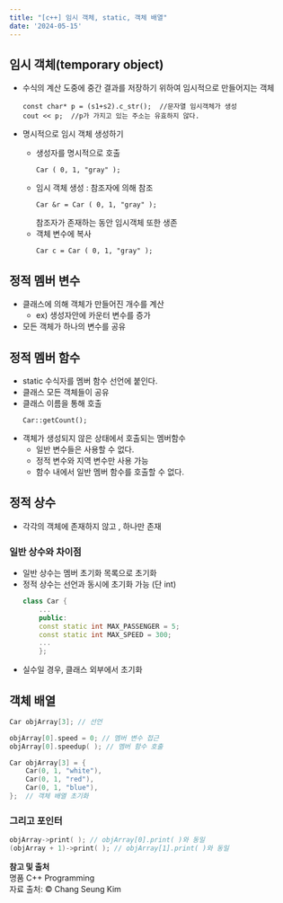```yaml
---
title: "[c++] 임시 객체, static, 객체 배열"
date: '2024-05-15'  
---
```

## 임시 객체(temporary object)
- 수식의 계산 도중에 중간 결과를 저장하기 위하여 임시적으로 만들어지는 객체
	```
	const char* p = (s1+s2).c_str();  //문자열 임시객체가 생성
	cout << p;  //p가 가지고 있는 주소는 유효하지 않다.
	```

- 명시적으로 임시 객체 생성하기
	- 생성자를 명시적으로 호출
		```
		Car ( 0, 1, "gray" );
		```
	- 임시 객체 생성 : 참조자에 의해 참조
		```
		Car &r = Car ( 0, 1, "gray" );
		```
		참조자가 존재하는 동안 임시객체 또한 생존
	- 객체 변수에 복사
		```
		Car c = Car ( 0, 1, "gray" );
		```	

## 정적 멤버 변수
- 클래스에 의해 객체가 만들어진 개수를 계산
	- ex) 생성자안에 카운터 변수를 증가
- 모든 객체가 하나의 변수를 공유

## 정적 멤버 함수
- static 수식자를 멤버 함수 선언에 붙인다.
- 클래스 모든 객체들이 공유
- 클래스 이름을 통해 호출
	```
	Car::getCount();
	```
- 객체가 생성되지 않은 상태에서 호출되는 멤버함수
	- 일반 변수들은 사용할 수 없다.
	- 정적 변수와 지역 변수만 사용 가능
	- 함수 내에서 일반 멤버 함수를 호출할 수 없다.

## 정적 상수
- 각각의 객체에 존재하지 않고 , 하나만 존재

### 일반 상수와 차이점
- 일반 상수는 멤버 초기화 목록으로 초기화
- 정적 상수는 선언과 동시에 초기화 가능 (단 int)
	```cpp
	class Car {
		...
		public:
		const static int MAX_PASSENGER = 5;
		const static int MAX_SPEED = 300;
		...
		};
	```

* 실수일 경우, 클래스 외부에서 초기화

## 객체 배열
```cpp
Car objArray[3]; // 선언

objArray[0].speed = 0; // 멤버 변수 접근
objArray[0].speedup( ); // 멤버 함수 호출

Car objArray[3] = {
	Car(0, 1, "white"),
	Car(0, 1, "red"),
	Car(0, 1, "blue"),
};  // 객체 배열 초기화
```

### 그리고 포인터
```cpp
objArray->print( ); // objArray[0].print( )와 동일
(objArray + 1)->print( ); // objArray[1].print( )와 동일
```


__참고 및 출처__  
명품 C++ Programming  
자료 출처: © Chang Seung Kim